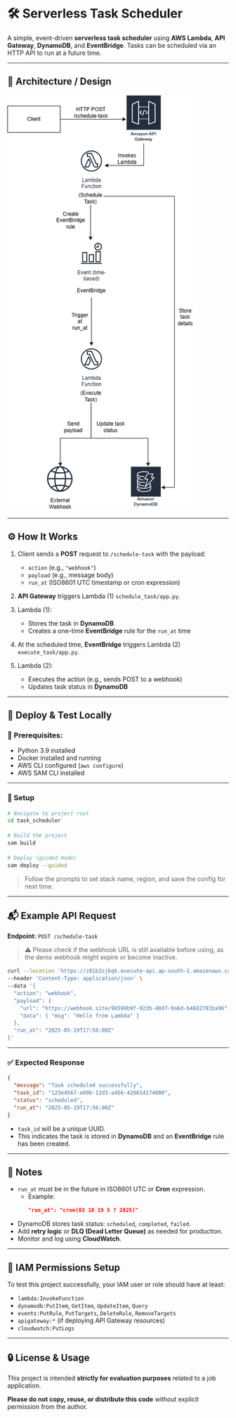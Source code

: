 # 🛠️ Serverless Task Scheduler

A simple, event-driven **serverless task scheduler** using **AWS Lambda**, **API Gateway**, **DynamoDB**, and **EventBridge**. Tasks can be scheduled via an HTTP API to run at a future time.

---

## 🧱 Architecture / Design

![Architecture Diagram](Architecture.png)  

---

## ⚙️ How It Works

1. Client sends a **POST** request to `/schedule-task` with the payload:
   - `action` (e.g., `"webhook"`)
   - `payload` (e.g., message body)
   - `run_at` (ISO8601 UTC timestamp or cron expression)

2. **API Gateway** triggers Lambda (1) `schedule_task/app.py`.

3. Lambda (1):
   - Stores the task in **DynamoDB**
   - Creates a one-time **EventBridge** rule for the `run_at` time

4. At the scheduled time, **EventBridge** triggers Lambda (2) `execute_task/app.py`.

5. Lambda (2):
   - Executes the action (e.g., sends POST to a webhook)
   - Updates task status in **DynamoDB**

---

## 🧪 Deploy & Test Locally

### 🔧 Prerequisites:

- Python 3.9 installed
- Docker installed and running
- AWS CLI configured (`aws configure`)
- AWS SAM CLI installed

---

### 🚀 Setup

```bash
# Navigate to project root
cd task_scheduler

# Build the project
sam build

# Deploy (guided mode)
sam deploy --guided
```

> Follow the prompts to set stack name, region, and save the config for next time.

---

## 📬 Example API Request

**Endpoint:** `POST /schedule-task`
> ⚠️ Please check if the webhook URL is still available before using, as the demo webhook might expire or become inactive.

```bash
curl --location 'https://z81b2sjbqk.execute-api.ap-south-1.amazonaws.com/Prod/schedule-task' \
--header 'Content-Type: application/json' \
--data '{
  "action": "webhook",
  "payload": {
    "url": "https://webhook.site/96599b9f-923b-48d7-9a6d-b4682701ba96",
    "data": { "msg": "Hello from Lambda" }
  },
  "run_at": "2025-05-19T17:56:00Z"
}'
```

---

### ✅ Expected Response

```json
{
  "message": "Task scheduled successfully",
  "task_id": "123e4567-e89b-12d3-a456-426614174000",
  "status": "scheduled",
  "run_at": "2025-05-19T17:56:00Z"
}
```

- `task_id` will be a unique UUID.
- This indicates the task is stored in **DynamoDB** and an **EventBridge** rule has been created.

---

## 📝 Notes

- `run_at` must be in the future in ISO8601 UTC or **Cron** expression.
  - Example:  
    ```json
    "run_at": "cron(03 18 19 5 ? 2025)"
    ```
- DynamoDB stores task status: `scheduled`, `completed`, `failed`.
- Add **retry logic** or **DLQ (Dead Letter Queue)** as needed for production.
- Monitor and log using **CloudWatch**.

---

## 🔐 IAM Permissions Setup

To test this project successfully, your IAM user or role should have at least:

- `lambda:InvokeFunction`
- `dynamodb:PutItem`, `GetItem`, `UpdateItem`, `Query`
- `events:PutRule`, `PutTargets`, `DeleteRule`, `RemoveTargets`
- `apigateway:*` (if deploying API Gateway resources)
- `cloudwatch:PutLogs`

---

## 🔒 License & Usage

This project is intended **strictly for evaluation purposes** related to a job application.

**Please do not copy, reuse, or distribute this code** without explicit permission from the author.
